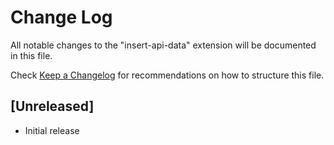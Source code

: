 # Change Log
All notable changes to the "insert-api-data" extension will be documented in this file.

Check [Keep a Changelog](http://keepachangelog.com/) for recommendations on how to structure this file.

## [Unreleased]
- Initial release